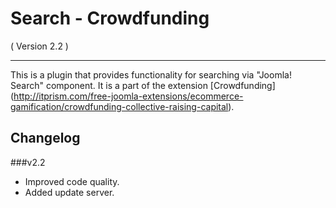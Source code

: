 Search - Crowdfunding
==========================
( Version 2.2 )
- - -

This is a plugin that provides functionality for searching via "Joomla! Search" component. It is a part of the extension [Crowdfunding] (http://itprism.com/free-joomla-extensions/ecommerce-gamification/crowdfunding-collective-raising-capital).

Changelog
---------

###v2.2
* Improved code quality.
* Added update server.